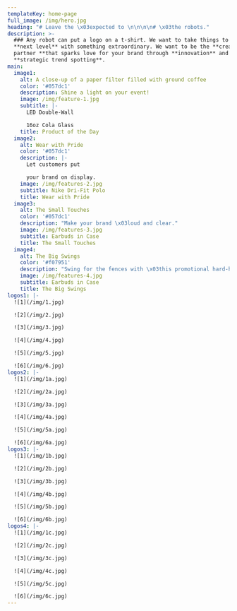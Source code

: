 ```yaml
---
templateKey: home-page
full_image: /img/hero.jpg
heading: "# Leave the \x03expected to \n\n\n\n# \x03the robots."
description: >-
  ### Any robot can put a logo on a t-shirt. We want to take things to the
  **next level** with something extraordinary. We want to be the **creative
  partner **that sparks love for your brand through **innovation** and
  **strategic trend spotting**.
main:
  image1:
    alt: A close-up of a paper filter filled with ground coffee
    color: '#057dc1'
    description: Shine a light on your event!
    image: /img/feature-1.jpg
    subtitle: |-
      LED Double-Wall

      16oz Cola Glass
    title: Product of the Day
  image2:
    alt: Wear with Pride
    color: '#057dc1'
    description: |-
      Let customers put 

      your brand on display.
    image: /img/features-2.jpg
    subtitle: Nike Dri-Fit Polo
    title: Wear with Pride
  image3:
    alt: The Small Touches
    color: '#057dc1'
    description: "Make your brand \x03loud and clear."
    image: /img/features-3.jpg
    subtitle: Earbuds in Case
    title: The Small Touches
  image4:
    alt: The Big Swings
    color: '#f07951'
    description: "Swing for the fences with \x03this promotional hard-hitter!"
    image: /img/features-4.jpg
    subtitle: Earbuds in Case
    title: The Big Swings
logos1: |-
  ![1](/img/1.jpg)

  ![2](/img/2.jpg)

  ![3](/img/3.jpg)

  ![4](/img/4.jpg)

  ![5](/img/5.jpg)

  ![6](/img/6.jpg)
logos2: |-
  ![1](/img/1a.jpg)

  ![2](/img/2a.jpg)

  ![3](/img/3a.jpg)

  ![4](/img/4a.jpg)

  ![5](/img/5a.jpg)

  ![6](/img/6a.jpg)
logos3: |-
  ![1](/img/1b.jpg)

  ![2](/img/2b.jpg)

  ![3](/img/3b.jpg)

  ![4](/img/4b.jpg)

  ![5](/img/5b.jpg)

  ![6](/img/6b.jpg)
logos4: |-
  ![1](/img/1c.jpg)

  ![2](/img/2c.jpg)

  ![3](/img/3c.jpg)

  ![4](/img/4c.jpg)

  ![5](/img/5c.jpg)

  ![6](/img/6c.jpg)
---
```


